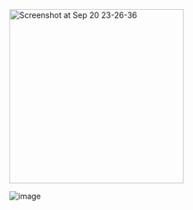 <img width="312" alt="Screenshot at Sep 20 23-26-36" src="https://user-images.githubusercontent.com/98969273/191357908-77267ec3-63bc-445b-bcff-433fac61dc5b.png">

![image](https://user-images.githubusercontent.com/98969273/191737609-0a89377a-668a-459a-8f47-4bbd648b83de.png)
